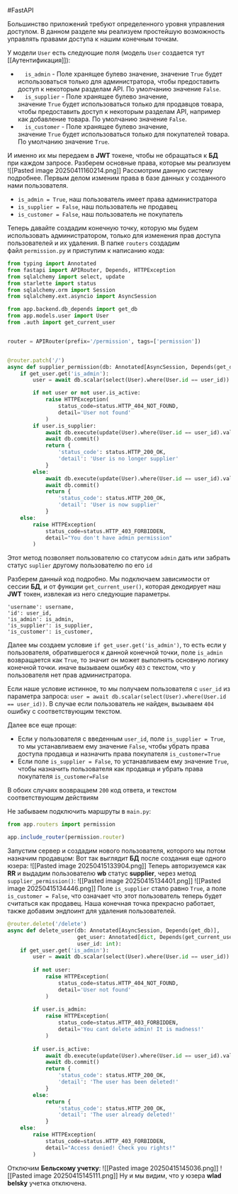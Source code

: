 #FastAPI 

Большинство приложений требуют определенного уровня управления доступом. В данном разделе мы реализуем простейшую возможность управлять правами доступа к нашим конечным точкам.

У модели `User` есть следующие поля (модель `User` создается тут [[Аутентификация]]):
-     `is_admin` - Поле хранящее булево значение, значение `True` будет использоваться только для администратора, чтобы предоставить доступ к некоторым разделам API. По умолчанию значение `False`.
-     `is_supplier` - Поле хранящее булево значение, значение `True` будет использоваться только для продавцов товара, чтобы предоставить доступ к некоторым разделам API, например как добавление товара. По умолчанию значение `False`.
-     `is_customer` - Поле хранящее булево значение, значение `True` будет использоваться только для покупателей товара. По умолчанию значение `True`.

И именно их мы передаем в **JWT** токене, чтобы не обращаться к **БД** при каждом запросе. Разберем основные права, которые мы реализуем
![[Pasted image 20250411160214.png]]
Рассмотрим данную систему подробнее. Первым делом изменим права в базе данных у созданного нами пользователя.
- `is_admin = True`, наш пользователь имеет права администратора
- `is_supplier = False`, наш пользователь не продавец
- `is_customer = False`, наш пользователь не покупатель

Теперь давайте создадим конечную точку, которую мы будем использовать администратором, только для изменения прав доступа пользователей и их удаления. В папке `routers` создадим файл `permission.py` и приступим к написанию кода:
```python
from typing import Annotated
from fastapi import APIRouter, Depends, HTTPException
from sqlalchemy import select, update
from starlette import status
from sqlalchemy.orm import Session
from sqlalchemy.ext.asyncio import AsyncSession

from app.backend.db_depends import get_db
from app.models.user import User
from .auth import get_current_user


router = APIRouter(prefix='/permission', tags=['permission'])


@router.patch('/')
async def supplier_permission(db: Annotated[AsyncSession, Depends(get_db)], get_user: Annotated[dict, Depends(get_current_user)], user_id: int):
    if get_user.get('is_admin'):
        user = await db.scalar(select(User).where(User.id == user_id))

        if not user or not user.is_active:
            raise HTTPException(
                status_code=status.HTTP_404_NOT_FOUND,
                detail='User not found'
            )
        if user.is_supplier:
            await db.execute(update(User).where(User.id == user_id).values(is_supplier=False, is_customer=True))
            await db.commit()
            return {
                'status_code': status.HTTP_200_OK,
                'detail': 'User is no longer supplier'
            }
        else:
            await db.execute(update(User).where(User.id == user_id).values(is_supplier=True, is_customer=False))
            await db.commit()
            return {
                'status_code': status.HTTP_200_OK,
                'detail': 'User is now supplier'
            }
    else:
        raise HTTPException(
            status_code=status.HTTP_403_FORBIDDEN,
            detail="You don't have admin permission"
        )
```
Этот метод позволяет пользователю со статусом `admin` дать или забрать статус `suplier` другому пользователю по его `id`

Разберем данный код подробно. Мы подключаем зависимости от сессии **БД**, и от функции `get_current_user()`, которая декодирует наш **JWT** токен, извлекая из него следующие параметры.
```
'username': username,
'id': user_id,
'is_admin': is_admin,
'is_supplier': is_supplier,
'is_customer': is_customer,
```

Далее мы создаем условие `if get_user.get('is_admin')`, то есть если у пользователя, обратившегося к данной конечной точки, поле `is_admin` возвращается как `True`, то значит он может выполнять основную логику конечной точки. иначе вызываем ошибку `403` с текстом, что у пользователя нет прав администратора.

Если наше условие истинное, то мы получаем пользователя с `user_id` из параметра запроса: `user = await db.scalar(select(User).where(User.id == user_id))`. В случае если пользователь не найден, вызываем `404` ошибку с соответствующим текстом.

Далее все еще проще:
- Если у пользователя с введенным `user_id`, поле `is_supplier = True`, то мы устанавливаем ему значение `False`, чтобы убрать права доступа продавца и назначить права покупателя `is_customer=True`
- Если поле `is_supplier = False`, то устанавливаем ему значение `True`, чтобы назначить пользователя как продавца и убрать права покупателя `is_customer=False`

В обоих случаях возвращаем `200` код ответа, и текстом соответствующим действиям

Не забываем подключить маршруты в `main.py`:
```javascript
from app.routers import permission

app.include_router(permission.router)
```

Запустим сервер и создадим нового пользователя, которого мы потом назначим продавцом:
Вот так выглядит **БД** после создания еще одного юзера:
![[Pasted image 20250415133904.png]]
Теперь авторизуемся как **RR** и выдадим пользователю **wb** статус **supplier**, через метод `supplier_permission()`:
![[Pasted image 20250415134401.png]]
![[Pasted image 20250415134446.png]]
Поле `is_supplier` стало равно `True`, а поле `is_customer = False`, что означает что этот пользователь теперь будет считаться как продавец. Наша конечная точка прекрасно работает, также добавим эндпоинт для удаления пользователей.

```python
@router.delete('/delete')  
async def delete_user(db: Annotated[AsyncSession, Depends(get_db)],  
                      get_user: Annotated[dict, Depends(get_current_user)],  
                      user_id: int):  
    if get_user.get('is_admin'):  
        user = await db.scalar(select(User).where(User.id == user_id))  
          
        if not user:  
            raise HTTPException(  
                status_code=status.HTTP_404_NOT_FOUND,  
                detail='User not found'  
            )  
          
        if user.is_admin:  
            raise HTTPException(  
                status_code=status.HTTP_403_FORBIDDEN,  
                detail='You cant delete admin! It is madness!'  
            )  
  
        if user.is_active:  
            await db.execute(update(User).where(User.id == user_id).values(is_active=False))  
            await db.commit()  
            return {  
                'status_code': status.HTTP_200_OK,  
                'detail': 'The user has been deleted!'  
            }  
        else:  
            return {  
                'status_code': status.HTTP_200_OK,  
                'detail': 'The user already deleted!'  
            }  
    else:  
        raise HTTPException(  
            status_code=status.HTTP_403_FORBIDDEN,  
            detail="Access denied! Check you rights!"  
        )
```
Отключим **Бельскому учетку**:
![[Pasted image 20250415145036.png]]
![[Pasted image 20250415145111.png]]
Ну и мы видим, что у юзера **wlad belsky** учетка отключена.
